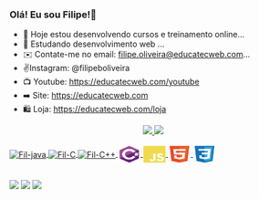 ### Olá! Eu sou Filipe!👋


- 🔭 Hoje estou desenvolvendo cursos e treinamento online...
- 🌱 Estudando desenvolvimento web ...
- ✉️ Contate-me no email: filipe.oliveira@educatecweb.com...
- ✌️Instagram: @filipeboliveira
- 📺 Youtube: https://educatecweb.com/youtube
- ➡️ Site: https://educatecweb.com
- 🛍️ Loja: https://educatecweb.com/loja

<div align="center">
  <a href="https://github.com/filboliveira">
  <img height="180em" src="https://github-readme-stats.vercel.app/api?username=filboliveira&show_icons=true&theme=dracula&include_all_commits=true&count_private=true"/>
  <img height="180em" src="https://github-readme-stats.vercel.app/api/top-langs/?username=filboliveira&layout=compact&langs_count=7&theme=dark"/>
</div>
<div style="display: inline_block"><br>
    <img align="center" alt="Fil-java" height="30" width="40" src="https://img.shields.io/badge/Java-ED8B00?style=for-the-badge&logo=java&logoColor=white">
    <img align="center" alt="Fil-C" height="30" width="40" src="https://img.shields.io/badge/C-00599C?style=for-the-badge&logo=c&logoColor=white">
    <img align="center" alt="Fil-C++" height="30" width="40" src="https://img.shields.io/badge/C%2B%2B-00599C?style=for-the-badge&logo=c%2B%2B&logoColor=white">
    <img align="center" alt="Fil-Csharp" height="30" width="40" src="https://raw.githubusercontent.com/devicons/devicon/master/icons/csharp/csharp-original.svg">
    <img align="center" alt="Fil-Js" height="30" width="40" src="https://raw.githubusercontent.com/devicons/devicon/master/icons/javascript/javascript-plain.svg">
    <img align="center" alt="Fil-HTML" height="30" width="40" src="https://raw.githubusercontent.com/devicons/devicon/master/icons/html5/html5-original.svg">
    <img align="center" alt="Fil-CSS" height="30" width="40" src="https://raw.githubusercontent.com/devicons/devicon/master/icons/css3/css3-original.svg">
 
  
  
</div>
  
  ##
 
<div> 
  <a href="https://educatecweb.com/youtube" target="_blank"><img src="https://img.shields.io/badge/YouTube-FF0000?style=for-the-badge&logo=youtube&logoColor=white" target="_blank"></a>
  <a href="https://instagram.com/filipe.b.oliveira" target="_blank"><img src="https://img.shields.io/badge/-Instagram-%23E4405F?style=for-the-badge&logo=instagram&logoColor=white" target="_blank"></a>
  <a href = "mailto:filipe.oliveira@educatecweb.com"><img src="https://img.shields.io/badge/-Gmail-%23333?style=for-the-badge&logo=gmail&logoColor=white" target="_blank"></a>
 
</div>
